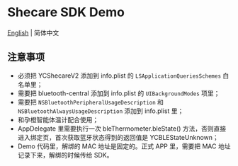 # Shecare SDK Demo

[English](./README.md) | 简体中文

## 注意事项

- 必须把 YCShecareV2 添加到 info.plist 的 `LSApplicationQueriesSchemes` 白名单里；
- 需要把 bluetooth-central 添加到 info.plist 的 `UIBackgroundModes` 项里；
- 需要把 `NSBluetoothPeripheralUsageDescription` 和 `NSBluetoothAlwaysUsageDescription` 添加到 info.plist 里；
- 和孕橙智能体温计配合使用；
- AppDelegate 里需要执行一次 bleThermometer.bleState() 方法，否则直接进入绑定页，首次获取蓝牙状态得到的返回值是 YCBLEStateUnknown；
- Demo 代码里，解绑的 MAC 地址是固定的。正式 APP 里，需要把 MAC 地址记录下来，解绑的时候传给 SDK。
